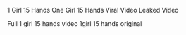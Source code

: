 1 Girl 15 Hands One Girl 15 Hands Viral Video Leaked Video

Full 1 girl 15 hands video 1girl 15 hands original 
